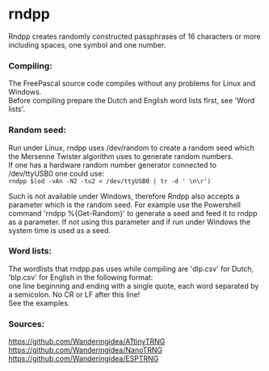 # rndpp
Rndpp creates randomly constructed passphrases of 16 characters or more including spaces, one symbol and one number.

### Compiling:
The FreePascal source code compiles without any problems for Linux and Windows.<br>
Before compiling prepare the Dutch and English word lists first, see 'Word lists'.

### Random seed:
Run under Linux, rndpp uses /dev/random to create a random seed which the Mersenne Twister algorithm uses to
generate random numbers.<br>
If one has a hardware random number generator connected to /dev/ttyUSB0 one could use:<br>
`rndpp $(od -vAn -N2 -tu2 < /dev/ttyUSB0 | tr -d ' \n\r')`<br>

Such is not available under Windows, therefore Rndpp also accepts a parameter which is the random seed.
For example use the Powershell command 'rndpp %{Get-Random}' to generate a seed and feed it to rndpp as a parameter. If not using this parameter and if run under Windows the system time is used as a seed.

### Word lists:
The wordlists that rndpp.pas uses while compiling are 'dlp.csv' for Dutch, 'blp.csv' for English in the following format:<br>
one line beginning and ending with a single quote, each word separated by a semicolon. No CR or LF after this line!<br>
See the examples.

### Sources:
https://github.com/Wanderingidea/ATtinyTRNG<br>
https://github.com/Wanderingidea/NanoTRNG<br>
https://github.com/Wanderingidea/ESPTRNG
